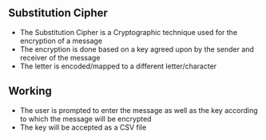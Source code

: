 ## Substitution Cipher

- The Substitution Cipher is a Cryptographic technique used for the encryption of a message
- The encryption is done based on a key agreed upon by the sender and receiver of the message
- The letter is encoded/mapped to a different letter/character

## Working

- The user is prompted to enter the message as well as the key according to which the message will be encrypted
- The key will be accepted as a CSV file
